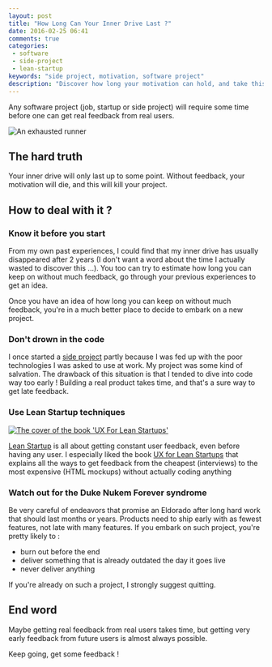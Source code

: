 ```yaml
---
layout: post
title: "How Long Can Your Inner Drive Last ?"
date: 2016-02-25 06:41
comments: true
categories:
 - software
 - side-project
 - lean-startup
keywords: "side project, motivation, software project"
description: "Discover how long your motivation can hold, and take this into account next time you embark on a software project"
---
```

Any software project (job, startup or side project) will require some time before one can get real feedback from real users.

![An exhausted runner]({{site.url}}/imgs/2016-02-25-how-long-can-your-inner-drive-last/exhausted-runner.jpg)

## The hard truth

Your inner drive will only last up to some point. Without feedback, your motivation will die, and this will kill your project.

## How to deal with it ?

### Know it before you start

From my own past experiences, I could find that my inner drive has usually disappeared after 2 years (I don't want a word about the time I actually wasted to discover this ...). You too can try to estimate how long you can keep on without much feedback, go through your previous experiences to get an idea.

Once you have an idea of how long you can keep on without much feedback, you're in a much better place to decide to embark on a new project.

### Don't drown in the code

I once started a [side project](http://philippe.bourgau.net/rip-mes-courses-dot-fr/) partly because I was fed up with the poor technologies I was asked to use at work. My project was some kind of salvation. The drawback of this situation is that I tended to dive into code way too early ! Building a real product takes time, and that's a sure way to get late feedback.

### Use Lean Startup techniques

[![The cover of the book 'UX For Lean Startups']({{site.url}}/imgs/2016-02-25-how-long-can-your-inner-drive-last/ux-for-lean-startups.jpg)](http://www.amazon.com/UX-Lean-Startups-Experience-Research/dp/1449334911)

[Lean Startup](http://theleanstartup.com/) is all about getting constant user feedback, even before having any user. I especially liked the book [UX for Lean Startups](http://www.amazon.com/UX-Lean-Startups-Experience-Research/dp/1449334911) that explains all the ways to get feedback from the cheapest (interviews) to the most expensive (HTML mockups) without actually coding anything

### Watch out for the Duke Nukem Forever syndrome

Be very careful of endeavors that promise an Eldorado after long hard work that should last months or years. Products need to ship early with as fewest features, not late with many features. If you embark on such project, you're pretty likely to :

* burn out before the end
* deliver something that is already outdated the day it goes live
* never deliver anything

If you're already on such a project, I strongly suggest quitting.

## End word

Maybe getting real feedback from real users takes time, but getting very early feedback from future users is almost always possible.

Keep going, get some feedback !
